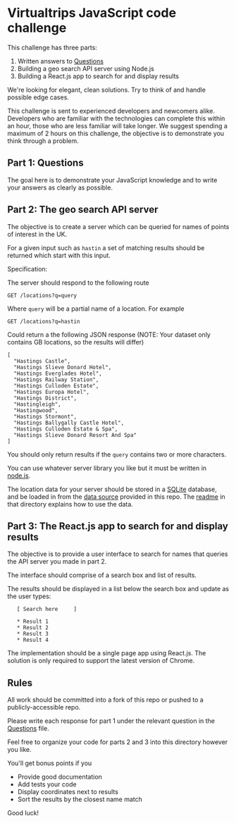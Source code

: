 # Virtualtrips JavaScript code challenge

This challenge has three parts:

1. Written answers to [Questions](./QUESTIONS.md)
2. Building a geo search API server using Node.js
3. Building a React.js app to search for and display results

We're looking for elegant, clean solutions.  Try to think of and handle possible edge cases.

This challenge is sent to experienced developers and newcomers alike. Developers who are familiar with the technologies can complete this within an hour, those who are less familiar will take longer. We suggest spending a maximum of 2 hours on this challenge, the objective is to demonstrate you think through a problem.

## Part 1: Questions

The goal here is to demonstrate your JavaScript knowledge and to write your answers as clearly as possible.

## Part 2: The geo search API server

The objective is to create a server which can be queried for names of points of interest in the UK.

For a given input such as `hastin` a set of matching results should be returned which start with this input.

Specification:

The server should respond to the following route

    GET /locations?q=query

Where `query` will be a partial name of a location. For example

    GET /locations?q=hastin

Could return a the following JSON response (NOTE: Your dataset only contains GB locations, so the results will differ)

    [
      "Hastings Castle",
      "Hastings Slieve Donard Hotel",
      "Hastings Everglades Hotel",
      "Hastings Railway Station",
      "Hastings Culloden Estate",
      "Hastings Europa Hotel",
      "Hastings District",
      "Hastingleigh",
      "Hastingwood",
      "Hastings Stormont",
      "Hastings Ballygally Castle Hotel",
      "Hastings Culloden Estate & Spa",
      "Hastings Slieve Donard Resort And Spa"
    ]

You should only return results if the `query` contains two or more characters.

You can use whatever server library you like but it must be written in [node.js](https://nodejs.org). 

The location data for your server should be stored in a [SQLite](https://www.sqlite.org/) database, and be loaded in from the [data source](data/) provided in this repo. The [readme](data/readme.txt) in that directory explains how to use the data.

## Part 3: The React.js app to search for and display results

The objective is to provide a user interface to search for names that queries the API server you made in part 2.

The interface should comprise of a search box and list of results.

The results should be displayed in a list below the search box and update as the user types:

```
   [ Search here     ]

   * Result 1
   * Result 2
   * Result 3
   * Result 4

```

The implementation should be a single page app using React.js. The solution is only required to support the latest version of Chrome.

## Rules

All work should be committed into a fork of this repo or pushed to a publicly-accessible repo. 

Please write each response for part 1 under the relevant question in the [Questions](./QUESTIONS.md) file.

Feel free to organize your code for parts 2 and 3 into this directory however you like.

You'll get bonus points if you

 * Provide good documentation
 * Add tests your code
 * Display coordinates next to results
 * Sort the results by the closest name match

Good luck!
